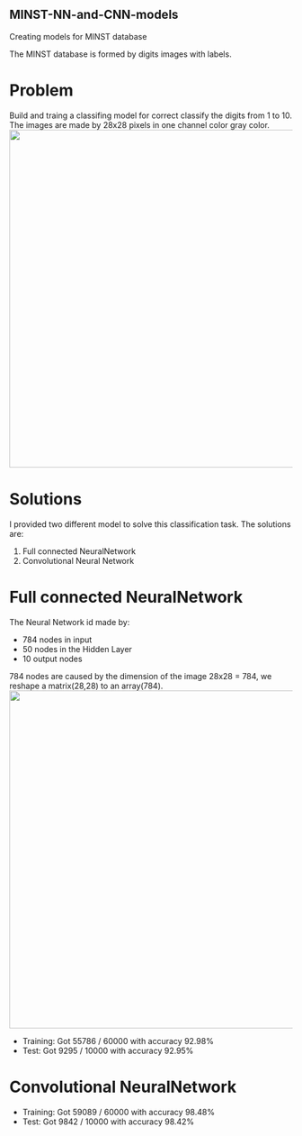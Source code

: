 ## MINST-NN-and-CNN-models

Creating models for MINST database

The MINST database is formed by digits images with labels.
# Problem
Build and traing a classifing model for correct classify the digits from 1 to 10.
The images are made by 28x28 pixels in one channel color gray color.
<img src='https://miro.medium.com/max/800/1*LyRlX__08q40UJohhJG9Ow.png' width="600" height="auto">

# Solutions
I provided two different model to solve this classification task.
The solutions are:
1. Full connected NeuralNetwork
2. Convolutional Neural Network

# Full connected NeuralNetwork
The Neural Network id made by:
- 784 nodes in input
- 50 nodes in the Hidden Layer
- 10 output nodes

784 nodes are caused by the dimension of the image 28x28 = 784, we reshape a matrix(28,28) to an array(784).
<img src='https://simone-rizzo.github.io/MINST-NN-and-CNN-models/nn.bmp' width="600" height="auto">

- Training: Got 55786 / 60000 with accuracy 92.98%
- Test: Got 9295 / 10000 with accuracy 92.95%

# Convolutional NeuralNetwork

- Training: Got 59089 / 60000 with accuracy 98.48%
- Test: Got 9842 / 10000 with accuracy 98.42%

